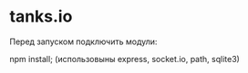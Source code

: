 # tanks.io
Перед запуском подключить модули:

npm install;
(использовыны express, socket.io, path, sqlite3)
